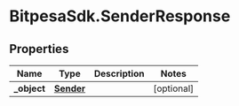 # BitpesaSdk.SenderResponse

## Properties
Name | Type | Description | Notes
------------ | ------------- | ------------- | -------------
**_object** | [**Sender**](Sender.md) |  | [optional] 


